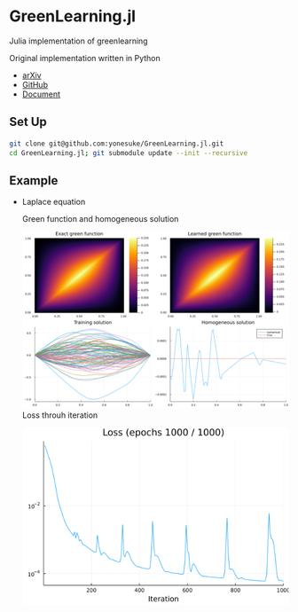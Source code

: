# GreenLearning.jl
Julia implementation of greenlearning

Original implementation written in Python
- [arXiv](https://arxiv.org/abs/2105.00266)
- [GitHub](https://github.com/NBoulle/greenlearning)
- [Document](https://greenlearning.readthedocs.io/en/latest/)

## Set Up
```bash
git clone git@github.com:yonesuke/GreenLearning.jl.git
cd GreenLearning.jl; git submodule update --init --recursive
```

## Example
- Laplace equation

    Green function and homogeneous solution
    
    ![laplace_green](examples/laplace/laplace_green_homogeneous.png)
    Loss throuh iteration
    
    ![laplace_loss](examples/laplace/laplace_loss.png)
